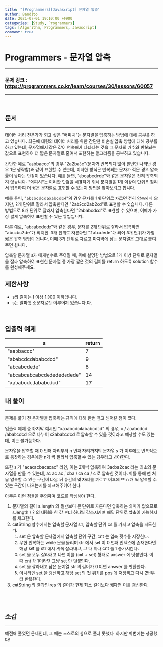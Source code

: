```yaml
---
title: "[Programmers][Javascript] 문자열 압축"
author: Bandito
date: 2021-07-01 19:10:00 +0900
categories: [Study, Programmers]
tags: [Algorithm, Programmers, Javascript]
comment: true
---
```

 
# Programmers - 문자열 압축

***
### 문제 링크 : <https://programmers.co.kr/learn/courses/30/lessons/60057>

***

<br/>

## 문제
***

데이터 처리 전문가가 되고 싶은 "어피치"는 문자열을 압축하는 방법에 대해 공부를 하고 있습니다. 최근에 대량의 데이터 처리를 위한 간단한 비손실 압축 방법에 대해 공부를 하고 있는데, 문자열에서 같은 값이 연속해서 나타나는 것을 그 문자의 개수와 반복되는 값으로 표현하여 더 짧은 문자열로 줄여서 표현하는 알고리즘을 공부하고 있습니다.    

간단한 예로 "aabbaccc"의 경우 "2a2ba3c"(문자가 반복되지 않아 한번만 나타난 경우 1은 생략함)와 같이 표현할 수 있는데, 이러한 방식은 반복되는 문자가 적은 경우 압축률이 낮다는 단점이 있습니다. 예를 들면, "abcabcdede"와 같은 문자열은 전혀 압축되지 않습니다. "어피치"는 이러한 단점을 해결하기 위해 문자열을 1개 이상의 단위로 잘라서 압축하여 더 짧은 문자열로 표현할 수 있는지 방법을 찾아보려고 합니다.    

예를 들어, "ababcdcdababcdcd"의 경우 문자를 1개 단위로 자르면 전혀 압축되지 않지만, 2개 단위로 잘라서 압축한다면 "2ab2cd2ab2cd"로 표현할 수 있습니다. 다른 방법으로 8개 단위로 잘라서 압축한다면 "2ababcdcd"로 표현할 수 있으며, 이때가 가장 짧게 압축하여 표현할 수 있는 방법입니다.    

다른 예로, "abcabcdede"와 같은 경우, 문자를 2개 단위로 잘라서 압축하면 "abcabc2de"가 되지만, 3개 단위로 자른다면 "2abcdede"가 되어 3개 단위가 가장 짧은 압축 방법이 됩니다. 이때 3개 단위로 자르고 마지막에 남는 문자열은 그대로 붙여주면 됩니다.    

압축할 문자열 s가 매개변수로 주어질 때, 위에 설명한 방법으로 1개 이상 단위로 문자열을 잘라 압축하여 표현한 문자열 중 가장 짧은 것의 길이를 return 하도록 solution 함수를 완성해주세요.    

## 제한사항

+ s의 길이는 1 이상 1,000 이하입니다.
+ s는 알파벳 소문자로만 이루어져 있습니다.다.

<br/>

## 입출력 예제

|s|return|
|----|----|
|"aabbaccc"|7|
|"ababcdcdababcdcd"|9|
|"abcabcdede"|8|
|"abcabcabcabcdededededede"|14|
|"xababcdcdababcdcd"|17|


## 내 풀이
***

문제를 풀기 전 문자열을 압축하는 규칙에 대해 한번 짚고 넘어갈 점이 있다.

입출력 예제 중 마지막 예시인 "xababcdcdababcdcd" 의 경우, x / ababcdcd /ababcdcd 으로 나누어 x2ababcdcd 로 압축할 수 있을 것이라고 예상할 수도 있는데, 이는 불가능하다.

문자열을 압축할 때 0 번째 자리부터 n 번째 자리까지의 문자열 s 가 이후에도 반복적으로 등장하는 경우에만 n개 씩 잘라서 압축할 수 있는 경우라고 봐야한다.    

또한 s 가 "acacacbacacac" 라면, 이는 2개씩 압축하여 3acba2cac 라는 최소의 문자열을 만들 수 있는데, ac ac ac / cba / ca ca / c 로 압축한 것이다. 이를 통해 맨 처음 압축할 수 있는 구간이 나온 뒤 중간의 몇 자리를 거르고 이후에 또 n 개 씩 압축할 수 있는 구간이 나오는지를 체크해주어야 한다.

아무튼 이런 점들을 주의하며 코드를 작성해야 한다.

1. 문자열의 길이 s.length 의 절반보다 큰 단위로 자른다면 압축하는 의미가 없으므로 s.length / 2 의 내림을 한 값 부터 하나씩 감소시키며 해당 단위로 압축이 가능한지를 체크한다.
2. cutString 함수에서는 압축할 문자열 str, 압축할 단위 cs 를 가지고 압축을 시도한다.
    1. set 은 압축할 문자열에서 압축할 단위 구간, cnt 는 압축 횟수를 저장한다.
    2. 무한 반복하는 while 문을 돌리며 str 에서 set 이 0 번째 인덱스에 존재한다면 해당 set 을 str 에서 계속 잘라내고, 그 때 마다 cnt 를 1 증가시킨다.
    3. set 을 모두 잘라내고 나면 이를 (cnt + set) 형태로 answer 에 덧붙인다. 이 때 cnt 가 1이라면 그냥 set 만 덧붙인다.
    4. set 을 잘라내고 남은 문자열 str 의 길이가 0 이면 answer 를 반환한다.
    5. 아니라면 set 을 갱신하고 해당 set 의 첫 위치를 pos 에 저장하고 다시 2번부터 반복한다.
3. cutString 의 결과인 res 의 길이가 현재 최소 길이보다 짧다면 이를 갱신한다.


<br/>

<script src="https://gist.github.com/Suppplier/488d9a48e498cd384e89ae0506875575.js"></script>

<br/>


## 소감
***

예전에 풀었던 문제인데, 그 때는 스스로의 힘으로 풀지 못했다. 하지만 이번에는 성공했다! 
